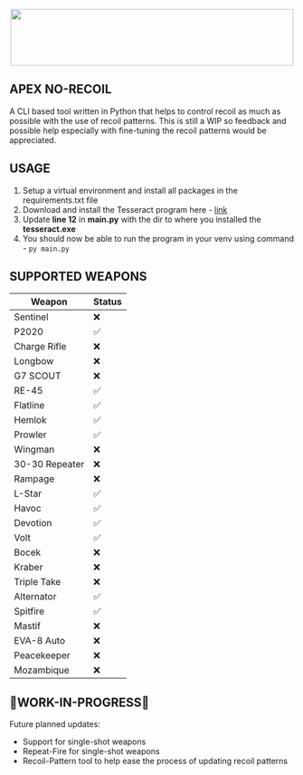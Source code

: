 
<p  align="center"><img  src="https://res.cloudinary.com/wemakeart/image/upload/v1629200112/apex-no-recoil/apex-no-recoil_pdavbo.jpg"  width=500px  height="100px" /></p>

## APEX NO-RECOIL

A CLI based tool written in Python that helps to control recoil as much as possible with the use of recoil patterns. This is still a WIP so feedback and possible help especially with fine-tuning the recoil patterns would be appreciated.

## USAGE

1. Setup a virtual environment and install all packages in the requirements.txt file
2. Download  and install the Tesseract program here - [link](https://digi.bib.uni-mannheim.de/tesseract/tesseract-ocr-w64-setup-v5.0.0-alpha.20210811.exe)
3. Update **line 12** in **main.py** with the dir to where you installed the **tesseract.exe**
4. You should now be able to run the program in your venv using command - `py main.py`

## SUPPORTED WEAPONS

| Weapon | Status |
| ------------- | ------------- |
| Sentinel | ❌ |
| P2020 | ✅ |
| Charge Rifle | ❌ |
| Longbow | ❌ |
| G7 SCOUT | ❌ |
| RE-45 | ✅ |
| Flatline | ✅ |
| Hemlok | ✅ |
| Prowler | ✅ |
| Wingman | ❌ |
| 30-30 Repeater | ❌ |
| Rampage | ❌ |
| L-Star | ✅ |
| Havoc | ✅ |
| Devotion | ✅ |
| Volt | ✅ |
| Bocek | ❌ |
| Kraber | ❌ |
| Triple Take | ❌ |
| Alternator | ✅ |
| Spitfire | ✅ |
| Mastif | ❌ |
| EVA-8 Auto | ❌ |
| Peacekeeper | ❌ |
| Mozambique | ❌ |

## 🚧WORK-IN-PROGRESS🚧

Future planned updates:

* Support for single-shot weapons
* Repeat-Fire for single-shot weapons
* Recoil-Pattern tool to help ease the process of updating recoil patterns